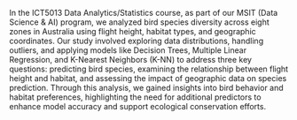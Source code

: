 In the ICT5013 Data Analytics/Statistics course, as part of our MSIT (Data Science & AI) program, we analyzed bird species diversity across eight zones in Australia using flight height, habitat types, and geographic coordinates. Our study involved exploring data distributions, handling outliers, and applying models like Decision Trees, Multiple Linear Regression, and K-Nearest Neighbors (K-NN) to address three key questions: predicting bird species, examining the relationship between flight height and habitat, and assessing the impact of geographic data on species prediction. Through this analysis, we gained insights into bird behavior and habitat preferences, highlighting the need for additional predictors to enhance model accuracy and support ecological conservation efforts.
